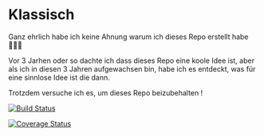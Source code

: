# Klassisch

Ganz ehrlich habe ich keine Ahnung warum ich dieses Repo erstellt habe 🤷🏻‍♂️

Vor 3 Jarhen oder so dachte ich dass dieses Repo eine koole Idee ist, aber als ich in diesen 3 Jahren aufgewachsen bin, habe ich es entdeckt, was für eine sinnlose Idee ist die dann.

Trotzdem versuche ich es, um dieses Repo beizubehalten !

[![Build Status](https://travis-ci.org/ActionSeeker/klassische.svg?branch=master)](https://travis-ci.org/ActionSeeker/klassische)

[![Coverage Status](https://coveralls.io/repos/github/ActionSeeker/klassische/badge.svg?branch=master)](https://coveralls.io/github/ActionSeeker/klassische?branch=master)
